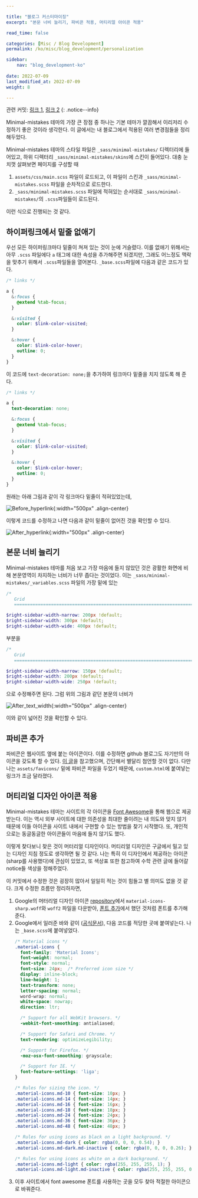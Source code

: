 ```yaml
---

title: "블로그 커스터마이징"
excerpt: "본문 너비 늘리기, 파비콘 적용, 머티리얼 아이콘 적용"

read_time: false

categories: [Misc / Blog Development]
permalink: /ko/misc/blog_development/personalization

sidebar: 
    nav: "blog_development-ko"
    
date: 2022-07-09
last_modified_at: 2022-07-09
weight: 8

---
```


관련 커밋: [링크 1](https://github.com/math-jh/math-jh.github.io/commit/52533f6a305698a54de1f74971d733e5e7d59b72), [링크 2](https://github.com/math-jh/math-jh.github.io/commit/78122756009023af2a8016215e1926b198801f08)
{: .notice--info}

Minimal-mistakes 테마의 가장 큰 장점 중 하나는 기본 테마가 깔끔해서 이리저리 수정하기 좋은 것이라 생각한다. 이 글에서는 내 블로그에서 적용된 여러 변경점들을 정리해두었다. 

Minimal-mistakes 테마의 스타일 파일은 `_sass/minimal-mistakes/` 디렉터리에 들어있고, 하위 디렉터리 `_sass/minimal-mistakes/skins`에 스킨이 들어있다. 대충 눈치껏 살펴보면 페이지를 구성할 때 

1. `assets/css/main.scss` 파일이 로드되고, 이 파일이 스킨과 `_sass/minimal-mistakes.scss` 파일을 순차적으로 로드한다.
2. `_sass/minimal-mistakes.scss` 파일에 적혀있는 순서대로 `_sass/minimal-mistakes/`의 `.scss`파일들이 로드된다.

이런 식으로 진행되는 것 같다.

## 하이퍼링크에서 밑줄 없애기

우선 모든 하이퍼링크마다 밑줄이 쳐져 있는 것이 눈에 거슬렸다. 이를 없애기 위해서는 아무 `.scss` 파일에다 `a` 태그에 대한 속성을 추가해주면 되겠지만, 그래도 어느정도 맥락을 맞추기 위해서 `.scss`파일들을 열어본다. `_base.scss`파일에 다음과 같은 코드가 있다.

```scss
/* links */

a {
  &:focus {
    @extend %tab-focus;
  }

  &:visited {
    color: $link-color-visited;
  }

  &:hover {
    color: $link-color-hover;
    outline: 0;
  }
}
```
이 코드에 `text-decoration: none;`을 추가하여 링크마다 밑줄을 치지 않도록 해 준다. 
```scss
/* links */

a {
  text-decoration: none;

  &:focus {
    @extend %tab-focus;
  }

  &:visited {
    color: $link-color-visited;
  }

  &:hover {
    color: $link-color-hover;
    outline: 0;
  }
}
```
원래는 아래 그림과 같이 각 링크마다 밑줄이 적혀있었는데,

![Before_hyperlink](/assets/images/Misc/Blog_Development/Personalization-1.png){:width="500px" .align-center}

이렇게 코드를 수정하고 나면 다음과 같이 밑줄이 없어진 것을 확인할 수 있다.

![After_hyperlink](/assets/images/Misc/Blog_Development/Personalization-2.png){:width="500px" .align-center}

## 본문 너비 늘리기

Minimal-mistakes 테마를 처음 보고 가장 마음에 들지 않았던 것은 광활한 화면에 비해 본문영역이 차지하는 너비가 너무 좁다는 것이었다. 이는 `_sass/minimal-mistakes/_variables.scss` 파일의 가장 밑에 있는 

```scss
/*
   Grid
   ========================================================================== */

$right-sidebar-width-narrow: 200px !default;
$right-sidebar-width: 300px !default;
$right-sidebar-width-wide: 400px !default;
```

부분을

```scss
/*
   Grid
   ========================================================================== */

$right-sidebar-width-narrow: 150px !default;
$right-sidebar-width: 200px !default;
$right-sidebar-width-wide: 250px !default;
```

으로 수정해주면 된다. 그럼 위의 그림과 같던 본문의 너비가 

![After_text_width](/assets/images/Misc/Blog_Development/Personalization-3.png){:width="500px" .align-center}

이와 같이 넓어진 것을 확인할 수 있다.

## 파비콘 추가

파비콘은 웹사이트 옆에 붙는 아이콘이다. 이를 수정하면 github 블로그도 자기만의 아이콘을 갖도록 할 수 있다. [이 글](https://ansohxxn.github.io/blog/favicon/)을 참고했으며, 간단해서 별달리 첨언할 것이 없다. 다만 나는 `assets/favicons/` 밑에 파비콘 파일을 두었기 때문에, `custom.html`에 붙여넣는 링크가 조금 달라졌다.

## 머티리얼 디자인 아이콘 적용

Minimal-mistakes 테마는 사이트의 각 아이콘을 [Font Awesome](https://fontawesome.com)을 통해 웹으로 제공받는다. 이는 역시 외부 사이트에 대한 의존성을 최대한 줄이려는 내 의도와 맞지 않기 때문에 이들 아이콘을 사이트 내에서 구현할 수 있는 방법을 찾기 시작했다. 또, 개인적으로는 동글동글한 아이콘들이 마음에 들지 않기도 했다. 

이렇게 찾다보니 찾은 것이 머터리얼 디자인이다. 머티리얼 디자인은 구글에서 밀고 있는 디자인 지침 정도로 생각하면 될 것 같다. 나는 특히 이 디자인에서 제공하는 아이콘 (sharp를 사용했다)에 관심이 있었고, 또 색상표 또한 참고하여 수학 관련 글에 들어갈 notice들 색상을 정해주었다. 

이 커밋에서 수정한 것은 굉장히 많아서 일일히 적는 것이 힘들고 별 의미도 없을 것 같다. 크게 수정한 흐름만 정리하자면, 

1. Google의 머터리얼 디자인 아이콘 [repository](https://github.com/marella/material-icons)에서 `material-icons-sharp.woff`와 `woff2` 파일을 다운받아, [폰트 추가]()에서 했던 것처럼 폰트를 추가해준다.
2. Google에서 일러준 바와 같이 ([공식문서](https://developers.google.com/fonts/docs/material_icons)), 다음 코드를 적당한 곳에 붙여넣는다. 나는 `_base.scss`에 붙여넣었다.
    ````scss
    /* Material icons */
    .material-icons {
      font-family: 'Material Icons';
      font-weight: normal;
      font-style: normal;
      font-size: 24px;  /* Preferred icon size */
      display: inline-block;
      line-height: 1;
      text-transform: none;
      letter-spacing: normal;
      word-wrap: normal;
      white-space: nowrap;
      direction: ltr;

      /* Support for all WebKit browsers. */
      -webkit-font-smoothing: antialiased;
    
      /* Support for Safari and Chrome. */
      text-rendering: optimizeLegibility;

      /* Support for Firefox. */
      -moz-osx-font-smoothing: grayscale;

      /* Support for IE. */
      font-feature-settings: 'liga';
    }

    /* Rules for sizing the icon. */
    .material-icons.md-10 { font-size: 10px; }
    .material-icons.md-14 { font-size: 14px; }
    .material-icons.md-16 { font-size: 16px; }
    .material-icons.md-18 { font-size: 18px; }
    .material-icons.md-24 { font-size: 24px; }
    .material-icons.md-36 { font-size: 36px; }
    .material-icons.md-48 { font-size: 48px; }

    /* Rules for using icons as black on a light background. */
    .material-icons.md-dark { color: rgba(0, 0, 0, 0.54); }
    .material-icons.md-dark.md-inactive { color: rgba(0, 0, 0, 0.26); }

    /* Rules for using icons as white on a dark background. */
    .material-icons.md-light { color: rgba(255, 255, 255, 1); }
    .material-icons.md-light.md-inactive { color: rgba(255, 255, 255, 0.3); }
    ````
3. 이후 사이트에서 font awesome 폰트를 사용하는 곳을 모두 찾아 적절한 아이콘으로 바꿔준다. 


